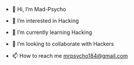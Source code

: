 - 👋 Hi, I’m Mad-Psycho
- 👀 I’m interested in Hacking
- 🌱 I’m currently learning Hacking
- 💞️ I’m looking to collaborate with Hackers

- 📫 How to reach me mrpsycho184@gmail.com

<!---
Mad-Psycho/Mad-Psycho is a ✨ special ✨ repository because its `README.md` (this file) appears on your GitHub profile.
You can click the Preview link to take a look at your changes.
--->
